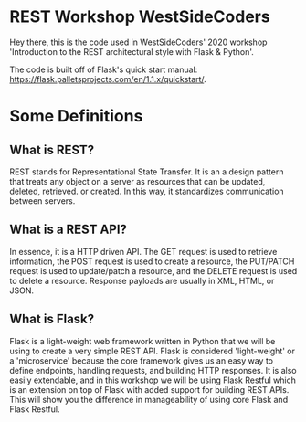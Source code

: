 # REST Workshop WestSideCoders
Hey there, this is the code used in WestSideCoders' 2020 workshop 'Introduction to the REST architectural style with Flask &amp; Python'.

The code is built off of Flask's quick start manual: https://flask.palletsprojects.com/en/1.1.x/quickstart/.

# Some Definitions
## What is REST?
REST stands for Representational State Transfer. It is an a design pattern that treats any object on a server as resources that can be updated, deleted, retrieved. or created. In this way, it standardizes communication between servers.

## What is a REST API?
In essence, it is a HTTP driven API. The GET request is used to retrieve information, the POST request is used to create a resource, the PUT/PATCH request is used to update/patch a resource, and the DELETE request is used to delete a resource. Response payloads are usually in XML, HTML, or JSON.

## What is Flask?
Flask is a light-weight web framework written in Python that we will be using to create a very simple REST API. Flask is considered 'light-weight' or a 'microservice' because the core framework gives us an easy way to define endpoints, handling requests, and building HTTP responses. It is also easily extendable, and in this workshop we will be using Flask Restful which is an extension on top of Flask with added support for building REST APIs. This will show you the difference  in manageability of using core Flask and Flask Restful.



